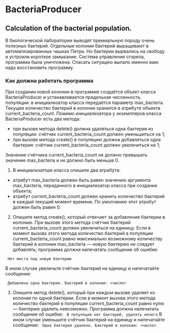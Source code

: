 # BacteriaProducer
## Calculation of the bacterial population.

В биологической лаборатории выводят премиальную породу очень полезных бактерий. Отдельные колонии бактерий выращивают в автоматизированных чашках Петри.
Но бактерии вырвались на свободу и устроили короткое замыкание. Система управления сгорела, программа была уничтожена. Спасать ситуацию выпало именно вам: надо восстановить программу.

### Как должна работать программа

При создании новой колонии в программе создаётся объект класса BacteriaProducer и устанавливается предельная численность популяции: в инициализатор класса передаётся параметр max_bacteria. 
Текущее количество бактерий в колонии хранится в атрибуте объекта current_bacteria_count.
Помимо инициализатора у экземпляров класса BacteriaProducer есть два метода:

- при вызове метода delete() должна удаляться одна бактерия из популяции: счётчик current_bacteria_count должен уменьшиться на 1;
- при вызове метода create() в популяцию должна добавляться одна бактерия: счётчик current_bacteria_count должен увеличиться на 1;
  
Значение счётчика current_bacteria_count не должно превышать значение max_bacteria и не должно быть меньше 0. 
1. В инициализаторе класса опишите два атрибута:
  - атрибут max_bacteria должен быть равен значению аргумента max_bacteria, переданного в инициализатор класса при создании объекта;
  - атрибут current_bacteria_count должен хранить количество бактерий в каждый текущий момент времени. По умолчанию этот атрибут должен быть равен 0.
2. Опишите метод create(), который отвечает за добавление бактерии в колонию. 
 При вызове этого метода счётчик бактерий current_bacteria_count должен увеличиться на единицу. 
 Если в момент вызова этого метода количество бактерий в популяции current_bacteria_count равно максимально возможному количеству бактерий в колонии max_bacteria — новую бактерию не следует добавлять; программа должна напечатать сообщение об ошибке:

  ``` Нет места под новую бактерию```

   В ином случае увеличьте счётчик бактерий на единицу и напечатайте сообщение:
   
  ``` Добавлена одна бактерия. Бактерий в колонии: <число>```
  
3. Опишите метод delete(), который при каждом вызове удаляет из колонии по одной бактерии. 
 Если в момент вызова этого метода количество бактерий в популяции current_bacteria_count равно нулю — бактерию удалить невозможно. Программа должна напечатать сообщение об ошибке:
``` В популяции нет бактерий, удалять нечего```
  В ином случае уменьшите счётчик бактерий на единицу и напечатайте сообщение:
``` Одна бактерия удалена. Бактерий в колонии: <число>```
  

